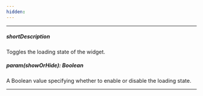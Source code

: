 ```yaml
---
hidden: 
---
```

---
##### shortDescription
Toggles the loading state of the widget.

##### param(showOrHide): Boolean
A Boolean value specifying whether to enable or disable the loading state.

---

